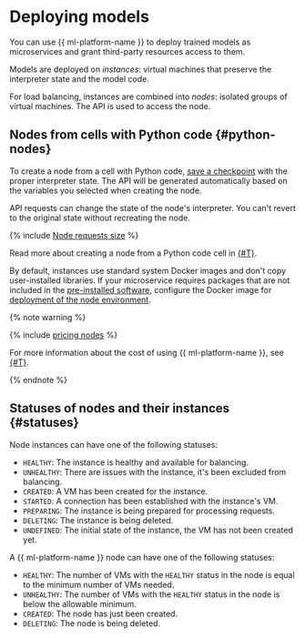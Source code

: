 # Deploying models

You can use {{ ml-platform-name }} to deploy trained models as microservices and grant third-party resources access to them.

Models are deployed on _instances_: virtual machines that preserve the interpreter state and the model code.

For load balancing, instances are combined into _nodes_: isolated groups of virtual machines. The API is used to access the node.

## Nodes from cells with Python code {#python-nodes}

To create a node from a cell with Python code, [save a checkpoint](../../operations/projects/checkpoints.md#pin) with the proper interpreter state. The API will be generated automatically based on the variables you selected when creating the node.

API requests can change the state of the node's interpreter. You can't revert to the original state without recreating the node.

{% include [Node requests size](../../../_includes/datasphere/node-service-request-size.md) %}

Read more about creating a node from a Python code cell in [{#T}](../../operations/node-cell.md).

By default, instances use standard system Docker images and don't copy user-installed libraries. If your microservice requires packages that are not included in the [pre-installed software](../preinstalled-packages.md), configure the Docker image for [deployment of the node environment](../../operations/node-customization.md).

{% note warning %}

{% include [pricing nodes](../../../_includes/datasphere/nodes-pricing-warn.md) %}

For more information about the cost of using {{ ml-platform-name }}, see [{#T}](../../pricing.md).

{% endnote %}

## Statuses of nodes and their instances {#statuses}

Node instances can have one of the following statuses:

* `HEALTHY`: The instance is healthy and available for balancing.
* `UNHEALTHY`: There are issues with the instance, it's been excluded from balancing.
* `CREATED`: A VM has been created for the instance.
* `STARTED`: A connection has been established with the instance's VM.
* `PREPARING`: The instance is being prepared for processing requests.
* `DELETING`: The instance is being deleted.
* `UNDEFINED`: The initial state of the instance, the VM has not been created yet.

A {{ ml-platform-name }} node can have one of the following statuses:

* `HEALTHY`: The number of VMs with the `HEALTHY` status in the node is equal to the minimum number of VMs needed.
* `UNHEALTHY`: The number of VMs with the `HEALTHY` status in the node is below the allowable minimum.
* `CREATED`: The node has just been created.
* `DELETING`: The node is being deleted.